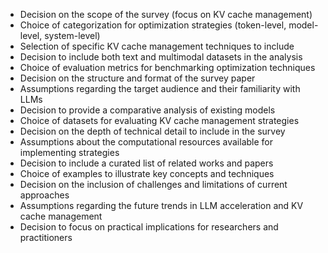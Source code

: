 - Decision on the scope of the survey (focus on KV cache management)
- Choice of categorization for optimization strategies (token-level, model-level, system-level)
- Selection of specific KV cache management techniques to include
- Decision to include both text and multimodal datasets in the analysis
- Choice of evaluation metrics for benchmarking optimization techniques
- Decision on the structure and format of the survey paper
- Assumptions regarding the target audience and their familiarity with LLMs
- Decision to provide a comparative analysis of existing models
- Choice of datasets for evaluating KV cache management strategies
- Decision on the depth of technical detail to include in the survey
- Assumptions about the computational resources available for implementing strategies
- Decision to include a curated list of related works and papers
- Choice of examples to illustrate key concepts and techniques
- Decision on the inclusion of challenges and limitations of current approaches
- Assumptions regarding the future trends in LLM acceleration and KV cache management
- Decision to focus on practical implications for researchers and practitioners